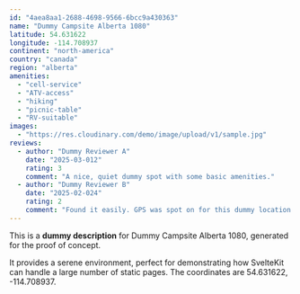 ```yaml
---
id: "4aea8aa1-2688-4698-9566-6bcc9a430363"
name: "Dummy Campsite Alberta 1080"
latitude: 54.631622
longitude: -114.708937
continent: "north-america"
country: "canada"
region: "alberta"
amenities:
  - "cell-service"
  - "ATV-access"
  - "hiking"
  - "picnic-table"
  - "RV-suitable"
images:
  - "https://res.cloudinary.com/demo/image/upload/v1/sample.jpg"
reviews:
  - author: "Dummy Reviewer A"
    date: "2025-03-012"
    rating: 3
    comment: "A nice, quiet dummy spot with some basic amenities."
  - author: "Dummy Reviewer B"
    date: "2025-02-024"
    rating: 2
    comment: "Found it easily. GPS was spot on for this dummy location."
---
```


This is a **dummy description** for Dummy Campsite Alberta 1080, generated for the proof of concept.

It provides a serene environment, perfect for demonstrating how SvelteKit can handle a large number of static pages. The coordinates are 54.631622, -114.708937.
